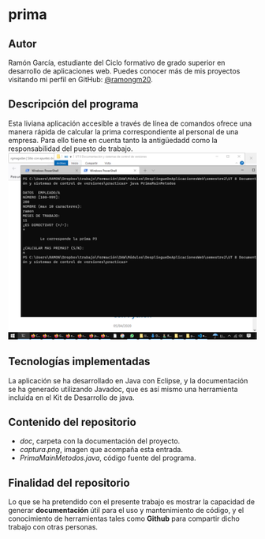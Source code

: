 # prima

## Autor

Ramón García, estudiante del Ciclo formativo de grado superior en desarrollo de aplicaciones web. Puedes conocer más de mis proyectos visitando mi perfil en GitHub: [@ramongm20](https://github.com/ramongm20).

## Descripción del programa

Esta liviana aplicación accesible a través de línea de comandos ofrece una manera rápida de calcular la prima correspondiente al personal de una empresa. Para ello tiene en cuenta tanto la antigüedadd como la responsabilidad del puesto de trabajo.
![Captura del programa](captura.png)

## Tecnologías implementadas

La aplicación se ha desarrollado en Java con Eclipse, y la documentación se ha generado utilizando Javadoc, que es así mismo una herramienta incluída en el Kit de Desarrollo de java.

## Contenido del repositorio

- *doc*, carpeta con la documentación del proyecto.
- *captura.png*, imagen que acompaña esta entrada.
- *PrimaMainMetodos.java*, código fuente del programa.

## Finalidad del repositorio

Lo que se ha pretendido con el presente trabajo es mostrar la capacidad de generar **documentación** útil para el uso y mantenimiento de código, y el conocimiento de herramientas tales como **Github** para compartir dicho trabajo con otras personas.

